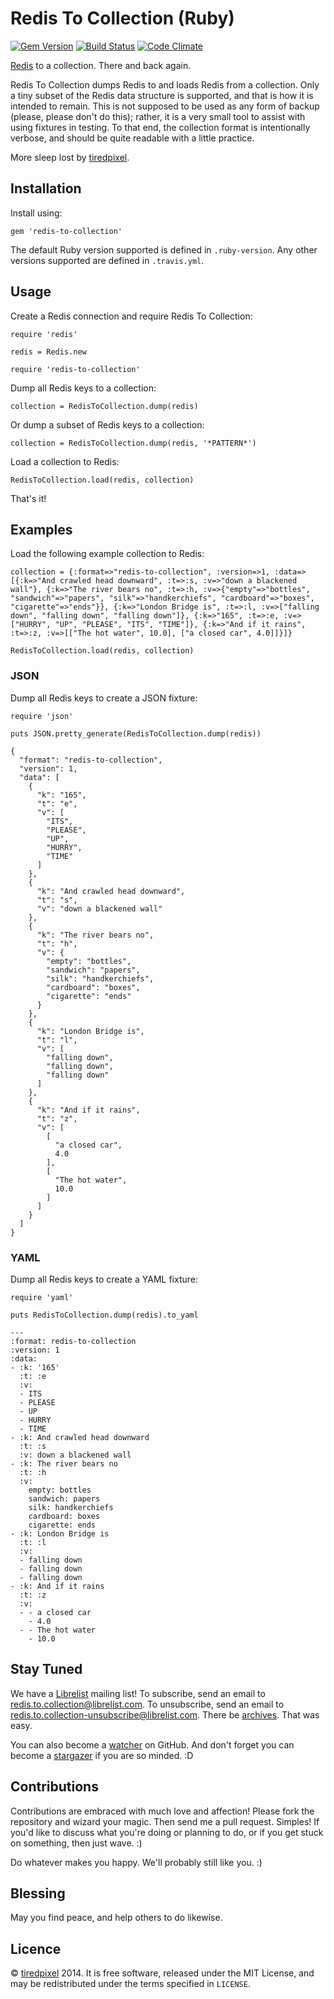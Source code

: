 # Redis To Collection (Ruby)

[![Gem Version](https://badge.fury.io/rb/redis-to-collection.png)](http://badge.fury.io/rb/redis-to-collection)
[![Build Status](https://travis-ci.org/tiredpixel/redis-to-collection-rb.png?branch=master,stable)](https://travis-ci.org/tiredpixel/redis-to-collection-rb)
[![Code Climate](https://codeclimate.com/github/tiredpixel/redis-to-collection-rb.png)](https://codeclimate.com/github/tiredpixel/redis-to-collection-rb)

[Redis](http://redis.io/) to a collection. There and back again.

Redis To Collection dumps Redis to and loads Redis from a collection. Only a
tiny subset of the Redis data structure is supported, and that is how it is
intended to remain. This is not supposed to be used as any form of backup
(please, please don't do this); rather, it is a very small tool to assist with
using fixtures in testing. To that end, the collection format is intentionally
verbose, and should be quite readable with a little practice.

More sleep lost by [tiredpixel](http://www.tiredpixel.com).


## Installation

Install using:

    gem 'redis-to-collection'

The default Ruby version supported is defined in `.ruby-version`.
Any other versions supported are defined in `.travis.yml`.


## Usage

Create a Redis connection and require Redis To Collection:

    require 'redis'
    
    redis = Redis.new
    
    require 'redis-to-collection'

Dump all Redis keys to a collection:

    collection = RedisToCollection.dump(redis)

Or dump a subset of Redis keys to a collection:

    collection = RedisToCollection.dump(redis, '*PATTERN*')

Load a collection to Redis:

    RedisToCollection.load(redis, collection)

That's it!


## Examples

Load the following example collection to Redis:

    collection = {:format=>"redis-to-collection", :version=>1, :data=>[{:k=>"And crawled head downward", :t=>:s, :v=>"down a blackened wall"}, {:k=>"The river bears no", :t=>:h, :v=>{"empty"=>"bottles", "sandwich"=>"papers", "silk"=>"handkerchiefs", "cardboard"=>"boxes", "cigarette"=>"ends"}}, {:k=>"London Bridge is", :t=>:l, :v=>["falling down", "falling down", "falling down"]}, {:k=>"165", :t=>:e, :v=>["HURRY", "UP", "PLEASE", "ITS", "TIME"]}, {:k=>"And if it rains", :t=>:z, :v=>[["The hot water", 10.0], ["a closed car", 4.0]]}]}
    
    RedisToCollection.load(redis, collection)

### JSON

Dump all Redis keys to create a JSON fixture:

    require 'json'
    
    puts JSON.pretty_generate(RedisToCollection.dump(redis))

    {
      "format": "redis-to-collection",
      "version": 1,
      "data": [
        {
          "k": "165",
          "t": "e",
          "v": [
            "ITS",
            "PLEASE",
            "UP",
            "HURRY",
            "TIME"
          ]
        },
        {
          "k": "And crawled head downward",
          "t": "s",
          "v": "down a blackened wall"
        },
        {
          "k": "The river bears no",
          "t": "h",
          "v": {
            "empty": "bottles",
            "sandwich": "papers",
            "silk": "handkerchiefs",
            "cardboard": "boxes",
            "cigarette": "ends"
          }
        },
        {
          "k": "London Bridge is",
          "t": "l",
          "v": [
            "falling down",
            "falling down",
            "falling down"
          ]
        },
        {
          "k": "And if it rains",
          "t": "z",
          "v": [
            [
              "a closed car",
              4.0
            ],
            [
              "The hot water",
              10.0
            ]
          ]
        }
      ]
    }

### YAML

Dump all Redis keys to create a YAML fixture:

    require 'yaml'
    
    puts RedisToCollection.dump(redis).to_yaml

    ---
    :format: redis-to-collection
    :version: 1
    :data:
    - :k: '165'
      :t: :e
      :v:
      - ITS
      - PLEASE
      - UP
      - HURRY
      - TIME
    - :k: And crawled head downward
      :t: :s
      :v: down a blackened wall
    - :k: The river bears no
      :t: :h
      :v:
        empty: bottles
        sandwich: papers
        silk: handkerchiefs
        cardboard: boxes
        cigarette: ends
    - :k: London Bridge is
      :t: :l
      :v:
      - falling down
      - falling down
      - falling down
    - :k: And if it rains
      :t: :z
      :v:
      - - a closed car
        - 4.0
      - - The hot water
        - 10.0


## Stay Tuned

We have a [Librelist](http://librelist.com) mailing list!
To subscribe, send an email to <redis.to.collection@librelist.com>.
To unsubscribe, send an email to <redis.to.collection-unsubscribe@librelist.com>.
There be [archives](http://librelist.com/browser/redis.to.collection/).
That was easy.

You can also become a [watcher](https://github.com/tiredpixel/redis-to-collection-rb/watchers)
on GitHub. And don't forget you can become a [stargazer](https://github.com/tiredpixel/redis-to-collection-rb/stargazers) if you are so minded. :D


## Contributions

Contributions are embraced with much love and affection!
Please fork the repository and wizard your magic.
Then send me a pull request. Simples!
If you'd like to discuss what you're doing or planning to do, or if you get
stuck on something, then just wave. :)

Do whatever makes you happy. We'll probably still like you. :)


## Blessing

May you find peace, and help others to do likewise.


## Licence

© [tiredpixel](http://www.tiredpixel.com) 2014.
It is free software, released under the MIT License, and may be redistributed
under the terms specified in `LICENSE`.
